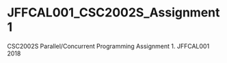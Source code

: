 # JFFCAL001_CSC2002S_Assignment1
CSC2002S Parallel/Concurrent Programming Assignment 1. JFFCAL001 2018
